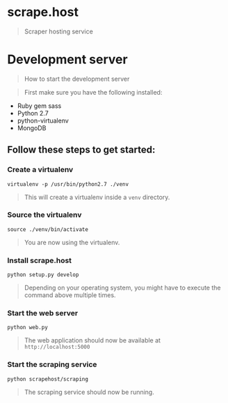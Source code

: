 # scrape.host
> Scraper hosting service

# Development server
> How to start the development server

> First make sure you have the following installed:
* Ruby gem sass
* Python 2.7
* python-virtualenv
* MongoDB

## Follow these steps to get started:

### Create a virtualenv

    virtualenv -p /usr/bin/python2.7 ./venv

> This will create a virtualenv inside a `venv` directory.

### Source the virtualenv

    source ./venv/bin/activate

> You are now using the virtualenv.

### Install scrape.host

    python setup.py develop

> Depending on your operating system, you might have to execute the command
> above multiple times.

### Start the web server

    python web.py

> The web application should now be available at `http://localhost:5000`

### Start the scraping service

    python scrapehost/scraping

> The scraping service should now be running.
